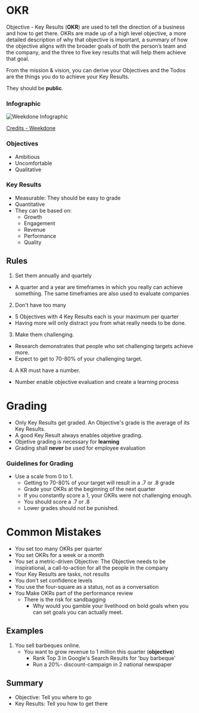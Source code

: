 # OKR
Objective - Key Results (**OKR**) are used to tell the direction of a business and how to get there.
OKRs are made up of a high level objective, a more detailed description of why that objective is important, a summary of how the objective aligns with the broader goals of both the person’s team and the company, and the three to five key results that will help them achieve that goal.

From the mission & vision, you can derive your Objectives and the Todos are the things you do to achieve your Key Results.

They should be **public**.

### Infographic
![Weekdone Infographic](https://blog.weekdone.com/wp-content/uploads/2014/07/OKR-infographic.png)

[Credits - Weekdone](https://blog.weekdone.com/introduction-okr-objectives-key-results/?utm_source=resources.weekdone.com&utm_campaign=resources)


### Objectives
- Ambitious
- Uncomfortable
- Qualitative

### Key Results
- Measurable: They should be easy to grade
- Quantitative
- They can be based on:
   - Growth
   - Engagement
   - Revenue
   - Performance
   - Quality

## Rules
1. Set them annually and quartely
  - A quarter and a year are timeframes in which you really can achieve something. The same timeframes are also used to evaluate companies
2. Don't have too many
  - 5 Objectives with 4 Key Results each is your maximum per quarter
  - Having more will only distract you from what really needs to be done.
3. Make them challenging.
  - Research demonstrates that people who set challenging targets achieve more.
  - Expect to get to 70-80% of your challenging target.
4. A KR must have a number.
  - Number enable objective evaluation and create a learning process
  
# Grading
- Only Key Results get graded. An Objective's grade is the average of its Key Results. 
- A good Key Result always enables objetive grading.
- Objetive grading is necessary for **learning**
- Grading shall **never** be used for employee evaluation

### Guidelines for Grading
- Use a scale from 0 to 1.
   - Getting to 70-80% of your target will result in a .7 or .8 grade
   - Grade your OKRs at the beginning of the next quarter
   - If you constantly score a 1, your OKRs were not challenging enough. 
   - You should score a .7 or .8
   - Lower grades should not be punished.
  
# Common Mistakes
- You set too many OKRs per quarter
- You set OKRs for a week or a month
- You set a metric-driven Objective: The Objective needs to be inspirational, a call-to-action for all the people in the company
- Your Key Results are tasks, not results
- You don’t set confidence levels
- You use the four-square as a status, not as a conversation
- You Make OKRs part of the performance review
    - There is the risk for sandbagging
       - Why would you gamble your livelihood on bold goals when you can set goals you can actually meet.


## Examples
1. You sell barbeques online. 
   - You want to grow revenue to 1 million this quarter (**objective**)
      - Rank Top 3 in Google's Search Results for 'buy barbeque'
      - Run a 20%- discount-campaign in 2 national newspaper


## Summary
- Objective: Tell you where to go
- Key Results: Tell you how to get there
